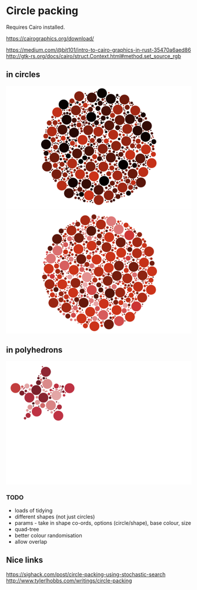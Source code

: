 # Circle packing

Requires Cairo installed.

https://cairographics.org/download/

https://medium.com/@bit101/intro-to-cairo-graphics-in-rust-35470a6aed86
http://gtk-rs.org/docs/cairo/struct.Context.html#method.set_source_rgb

## in circles
![](example.png)
![](example2.png)

## in polyhedrons
![](star.png)

### TODO
- loads of tidying
- different shapes (not just circles)
- params - take in shape co-ords, options (circle/shape), base colour, size
- quad-tree
- better colour randomisation
- allow overlap

## Nice links

https://sighack.com/post/circle-packing-using-stochastic-search
http://www.tylerlhobbs.com/writings/circle-packing
